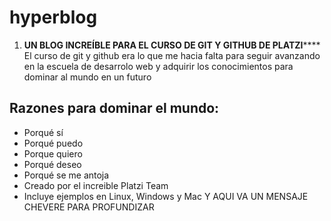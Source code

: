 # hyperblog
1. **UN BLOG INCREÍBLE PARA EL CURSO DE GIT Y GITHUB DE PLATZI******
El curso de git y github era lo que me hacia falta para seguir avanzando en la escuela de desarrolo web y adquirir los conocimientos para dominar al mundo en un futuro
## Razones para dominar el mundo:
* Porqué sí
* Porqué puedo
* Porque quiero
* Porqué deseo
* Porqué se me antoja
* Creado por el increible Platzi Team
* Incluye ejemplos en Linux, Windows y Mac
Y AQUI VA UN MENSAJE CHEVERE PARA PROFUNDIZAR 
